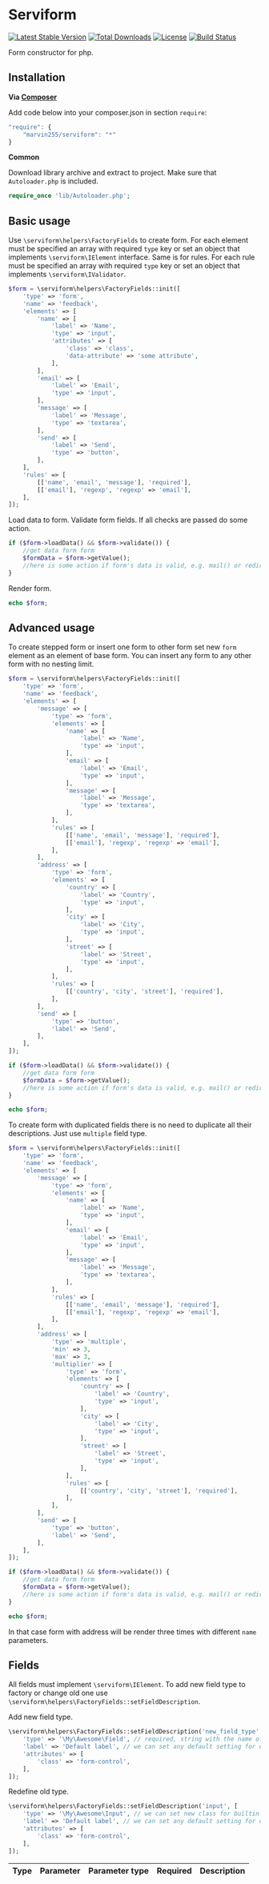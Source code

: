 Serviform
=========

[![Latest Stable Version](https://poser.pugx.org/marvin255/serviform/v/stable.png)](https://packagist.org/packages/marvin255/serviform)
[![Total Downloads](https://poser.pugx.org/marvin255/serviform/downloads.png)](https://packagist.org/packages/marvin255/serviform)
[![License](https://poser.pugx.org/marvin255/serviform/license.svg)](https://packagist.org/packages/marvin255/serviform)
[![Build Status](https://travis-ci.org/marvin255/serviform.svg?branch=master)](https://travis-ci.org/marvin255/serviform)

Form constructor for php.



Installation
------------

**Via [Composer](https://getcomposer.org/doc/00-intro.md)**

Add code below into your composer.json in section `require`:

```javascript
"require": {
    "marvin255/serviform": "*"
}
```

**Common**

Download library archive and extract to project. Make sure that `Autoloader.php` is included.

```php
require_once 'lib/Autoloader.php';
```



Basic usage
-----------

Use `\serviform\helpers\FactoryFields` to create form. For each element must be specified an array with required `type` key or set an object that implements `\serviform\IElement` interface. Same is for rules. For each rule must be specified an array with required `type` key or set an object that implements `\serviform\IValidator`.

```php
$form = \serviform\helpers\FactoryFields::init([
    'type' => 'form',
    'name' => 'feedback',
    'elements' => [
        'name' => [
            'label' => 'Name',
            'type' => 'input',
            'attributes' => [
                'class' => 'class',
                'data-attribute' => 'some attribute',
            ],
        ],
        'email' => [
            'label' => 'Email',
            'type' => 'input',
        ],
        'message' => [
            'label' => 'Message',
            'type' => 'textarea',
        ],
        'send' => [
            'label' => 'Send',
            'type' => 'button',
        ],
    ],
    'rules' => [
        [['name', 'email', 'message'], 'required'],
        [['email'], 'regexp', 'regexp' => 'email'],
    ],
]);
```

Load data to form. Validate form fields. If all checks are passed do some action.

```php
if ($form->loadData() && $form->validate()) {
    //get data form form
    $formData = $form->getValue();
    //here is some action if form's data is valid, e.g. mail() or redirect
}
```

Render form.

```php
echo $form;
```


Advanced usage
--------------

To create stepped form or insert one form to other form set new `form` element as an element of base form. You can insert any form to any other form with no nesting limit.

```php
$form = \serviform\helpers\FactoryFields::init([
    'type' => 'form',
    'name' => 'feedback',
    'elements' => [
        'message' => [
            'type' => 'form',
            'elements' => [
                'name' => [
                    'label' => 'Name',
                    'type' => 'input',
                ],
                'email' => [
                    'label' => 'Email',
                    'type' => 'input',
                ],
                'message' => [
                    'label' => 'Message',
                    'type' => 'textarea',
                ],
            ],
            'rules' => [
                [['name', 'email', 'message'], 'required'],
                [['email'], 'regexp', 'regexp' => 'email'],
            ],
        ],
        'address' => [
            'type' => 'form',
            'elements' => [
                'country' => [
                    'label' => 'Country',
                    'type' => 'input',
                ],
                'city' => [
                    'label' => 'City',
                    'type' => 'input',
                ],
                'street' => [
                    'label' => 'Street',
                    'type' => 'input',
                ],
            ],
            'rules' => [
                [['country', 'city', 'street'], 'required'],
            ],
        ],
        'send' => [
            'type' => 'button',
            'label' => 'Send',
        ],
    ],
]);

if ($form->loadData() && $form->validate()) {
    //get data form form
    $formData = $form->getValue();
    //here is some action if form's data is valid, e.g. mail() or redirect
}

echo $form;
```

To create form with duplicated fields there is no need to duplicate all their descriptions. Just use `multiple` field type.

```php
$form = \serviform\helpers\FactoryFields::init([
    'type' => 'form',
    'name' => 'feedback',
    'elements' => [
        'message' => [
            'type' => 'form',
            'elements' => [
                'name' => [
                    'label' => 'Name',
                    'type' => 'input',
                ],
                'email' => [
                    'label' => 'Email',
                    'type' => 'input',
                ],
                'message' => [
                    'label' => 'Message',
                    'type' => 'textarea',
                ],
            ],
            'rules' => [
                [['name', 'email', 'message'], 'required'],
                [['email'], 'regexp', 'regexp' => 'email'],
            ],
        ],
        'address' => [
            'type' => 'multiple',
            'min' => 3,
            'max' => 3,
            'multiplier' => [
                'type' => 'form',
                'elements' => [
                    'country' => [
                        'label' => 'Country',
                        'type' => 'input',
                    ],
                    'city' => [
                        'label' => 'City',
                        'type' => 'input',
                    ],
                    'street' => [
                        'label' => 'Street',
                        'type' => 'input',
                    ],
                ],
                'rules' => [
                    [['country', 'city', 'street'], 'required'],
                ],
            ],
        ],
        'send' => [
            'type' => 'button',
            'label' => 'Send',
        ],
    ],
]);

if ($form->loadData() && $form->validate()) {
    //get data form form
    $formData = $form->getValue();
    //here is some action if form's data is valid, e.g. mail() or redirect
}

echo $form;
```

In that case form with address will be render three times with different `name` parameters.



Fields
------

All fields must implement `\serviform\IElement`. To add new field type to factory or change old one use `\serviform\helpers\FactoryFields::setFieldDescription`.

Add new field type.

```php
\serviform\helpers\FactoryFields::setFieldDescription('new_field_type', [
    'type' => '\My\Awesome\Field', // required, string with the name of new type class that implements \serviform\IElement
    'label' => 'Default label', // we can set any default setting for each of newly created fields
    'attributes' => [
        'class' => 'form-control',
    ],
]);
```

Redefine old type.

```php
\serviform\helpers\FactoryFields::setFieldDescription('input', [
    'type' => '\My\Awesome\Input', // we can set new class for builtin field types
    'label' => 'Default label', // we can set any default setting for each of newly created fields
    'attributes' => [
        'class' => 'form-control',
    ],
]);
```

| Type | Parameter | Parameter type | Required | Description |
|------|-----------|----------------|----------|-------------|
